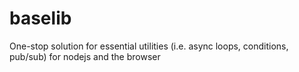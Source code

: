 # baselib
One-stop solution for essential utilities (i.e. async loops, conditions, pub/sub) for nodejs and the browser
